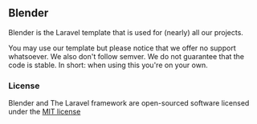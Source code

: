 ## Blender

Blender is the Laravel template that is used for (nearly) all our projects.

You may use our template but please notice that we offer no support whatsoever. We also don't
follow semver. We do not guarantee that the code is stable. In short: when using this
you're on your own.

### License

Blender and The Laravel framework are open-sourced software licensed under the [MIT license](http://opensource.org/licenses/MIT)
